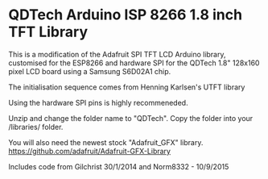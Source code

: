 # QDTech Arduino ISP 8266 1.8 inch TFT Library

  This is a modification of the Adafruit SPI TFT LCD Arduino 
  library, customised for the ESP8266 and hardware SPI for 
  the QDTech 1.8" 128x160 pixel LCD board using a Samsung 
  S6D02A1 chip.
  
  The initialisation sequence comes from Henning Karlsen's
  UTFT library

  Using the hardware SPI pins is highly recommeneded.
  
  Unzip and change the folder name to "QDTech".
  Copy the folder into your
  <arduinosketchfolder>/libraries/ folder.
  
  You will also need the newest stock "Adafruit_GFX" library.
  https://github.com/adafruit/Adafruit-GFX-Library

  Includes code from Gilchrist 30/1/2014 and Norm8332 - 10/9/2015

